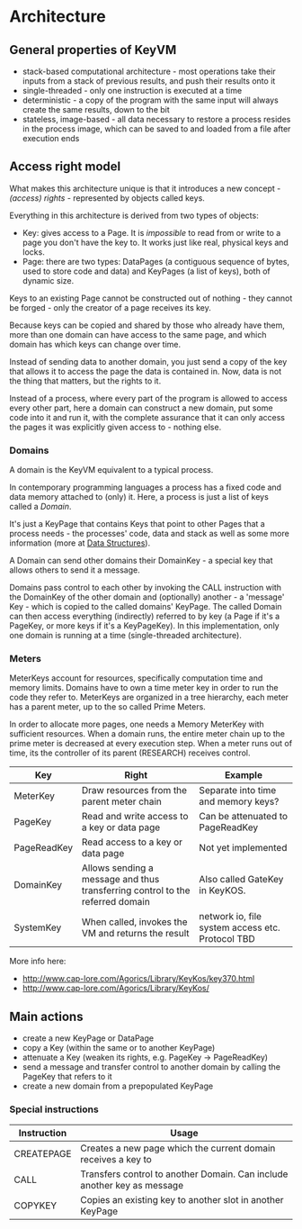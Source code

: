 # Architecture

## General properties of KeyVM

- stack-based computational architecture - most operations take their inputs from a stack of previous results, and push their results onto it
- single-threaded - only one instruction is executed at a time
- deterministic - a copy of the program with the same input will always create the same results, down to the bit
- stateless, image-based - all data necessary to restore a process resides in the process image, which can be saved to and loaded from a file after execution ends

## Access right model

What makes this architecture unique is that it introduces a new concept - *(access) rights* - represented by objects called keys.

Everything in this architecture is derived from two types of objects:

- Key: gives access to a Page. It is *impossible* to read from or write to a page you don't have the key to. It works just like real, physical keys and locks.
- Page: there are two types: DataPages (a contiguous sequence of bytes, used to store code and data) and KeyPages (a list of keys), both of dynamic size.

Keys to an existing Page cannot be constructed out of nothing - they cannot be forged - only the creator of a page receives its key.

Because keys can be copied and shared by those who already have them, more than one domain can have access to the same page, and which domain has which keys can change over time.

Instead of sending data to another domain, you just send a copy of the key that allows it to access the page the data is contained in. Now, data is not the thing that matters, but the rights to it.

Instead of a process, where every part of the program is allowed to access every other part, here a domain can construct a new domain, put some code into it and run it, with the complete assurance that it can only access the pages it was explicitly given access to - nothing else.

### Domains

A domain is the KeyVM equivalent to a typical process.

In contemporary programming languages a process has a fixed code and data memory attached to (only) it. Here, a process is just a list of keys called a *Domain*.

It's just a KeyPage that contains Keys that point to other Pages that a process needs - the processes' code, data and stack as well as some more information (more at [Data Structures](datastructures.md)).

A Domain can send other domains their DomainKey - a special key that allows others to send it a message.

Domains pass control to each other by invoking the CALL instruction with the DomainKey of the other domain and (optionally) another - a 'message' Key - which is copied to the called domains' KeyPage. The called Domain can then access everything (indirectly) referred to by key (a Page if it's a PageKey, or more keys if it's a KeyPageKey).
In this implementation, only one domain is running at a time (single-threaded architecture).

### Meters

MeterKeys account for resources, specifically computation time and memory limits. Domains have to own a time meter key in order to run the code they refer to.
MeterKeys are organized in a tree hierarchy, each meter has a parent meter, up to the so called Prime Meters.

In order to allocate more pages, one needs a Memory MeterKey with sufficient resources.
When a domain runs, the entire meter chain up to the prime meter is decreased at every execution step. When a meter runs out of time, its the controller of its parent (RESEARCH) receives control.

| Key         | Right                                                                         | Example                                          |
|-------------|-------------------------------------------------------------------------------|--------------------------------------------------|
| MeterKey    | Draw resources from the parent meter chain                                    | Separate into time and memory keys?              |
| PageKey     | Read and write access to a key or data page                                   | Can be attenuated to PageReadKey                 |
| PageReadKey | Read access to a key or data page                                             | Not yet implemented                              |
| DomainKey   | Allows sending a message and thus transferring control to the referred domain | Also called GateKey in KeyKOS.                   |
| SystemKey   | When called, invokes the VM and returns the result                            | network io, file system access etc. Protocol TBD |

More info here:

- http://www.cap-lore.com/Agorics/Library/KeyKos/key370.html
- http://www.cap-lore.com/Agorics/Library/KeyKos/

## Main actions

- create a new KeyPage or DataPage
- copy a Key (within the same or to another KeyPage)
- attenuate a Key (weaken its rights, e.g. PageKey -> PageReadKey)
- send a message and transfer control to another domain by calling the PageKey that refers to it
- create a new domain from a prepopulated KeyPage

### Special instructions

| Instruction | Usage                                                                   |
|-------------|-------------------------------------------------------------------------|
| CREATEPAGE  | Creates a new page which the current domain receives a key to           |
| CALL        | Transfers control to another Domain. Can include another key as message |
| COPYKEY     | Copies an existing key to another slot in another KeyPage               |                                                                                                 |